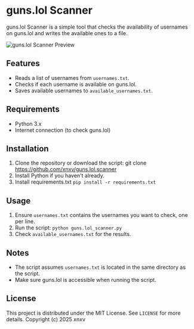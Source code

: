 # guns.lol Scanner

guns.lol Scanner is a simple tool that checks the availability of usernames on guns.lol and writes the available ones to a file.

![guns.lol Scanner Preview](https://i.imgur.com/wYgKEIj.png)

## Features

- Reads a list of usernames from `usernames.txt`.
- Checks if each username is available on guns.lol.
- Saves available usernames to `available_usernames.txt`.

## Requirements

- Python 3.x
- Internet connection (to check guns.lol)

## Installation

1. Clone the repository or download the script: git clone https://github.com/xnxv/guns.lol.scanner
2. Install Python if you haven't already.
3. Install requirements.txt `pip install -r requirements.txt`

## Usage

1. Ensure `usernames.txt` contains the usernames you want to check, one per line.
2. Run the script: `python guns.lol_scanner.py`
3. Check `available_usernames.txt` for the results.

## Notes

- The script assumes `usernames.txt` is located in the same directory as the script.
- Make sure guns.lol is accessible when running the script.

## License

This project is distributed under the MIT License. See `LICENSE` for more details.
Copyright (c) 2025 xnxv
